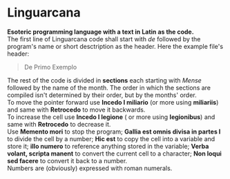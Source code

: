 # Linguarcana
**Esoteric programming language with a text in Latin as the code.**  
The first line of Linguarcana code shall start with *de* followed by the program's name or short desctription as the header. Here the example file's header:  
> De Primo Exemplo

The rest of the code is divided in **sections** each starting with *Mense* followed by the name of the month. The order in which the sections are compiled isn't determined by their order, but by the months' order.  
To move the pointer forward use **Incedo I miliario** (or more using **miliariis**) and same with **Retrocedo** to move it backwards.  
To increase the cell use **Incedo I legione** ( or more using **legionibus**) and same with **Retrocedo** to decrease it.  
Use **Memento mori** to stop the program; **Gallia est omnis divisa in partes I** to divide the cell by a number; **Hic est** to copy the cell into a variable and store it; **illo numero** to reference anything stored in the variable; **Verba volant, scripta manent** to convert the current cell to a character; **Non loqui sed facere** to convert it back to a number.  
Numbers are (obviously) expressed with roman numerals.
